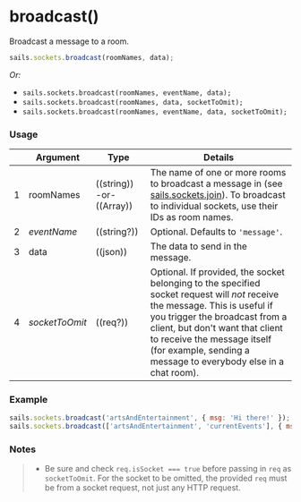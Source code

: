 # broadcast()

Broadcast a message to a room.

```javascript
sails.sockets.broadcast(roomNames, data);
```

_Or:_
+ `sails.sockets.broadcast(roomNames, eventName, data);`
+ `sails.sockets.broadcast(roomNames, data, socketToOmit);`
+ `sails.sockets.broadcast(roomNames, eventName, data, socketToOmit);`


### Usage

|   |          Argument           | Type                | Details
|---| --------------------------- | ------------------- | -----------
| 1 |        roomNames              | ((string)) -or- ((Array))          | The name of one or more rooms to broadcast a message in (see [sails.sockets.join](http://sailsjs.org/documentation/reference/websockets/sails.sockets/sails.sockets.join.html)).  To broadcast to individual sockets, use their IDs as room names.
| 2 |        _eventName_            | ((string?))          | Optional. Defaults to `'message'`.
| 3 |        data                   | ((json))          | The data to send in the message.
| 4 |        _socketToOmit_         | ((req?))          | Optional. If provided, the socket belonging to the specified socket request will *not* receive the message.  This is useful if you trigger the broadcast from a client, but don't want that client to receive the message itself (for example, sending a message to everybody else in a chat room).


### Example

```javascript
sails.sockets.broadcast('artsAndEntertainment', { msg: 'Hi there!' });
sails.sockets.broadcast(['artsAndEntertainment', 'currentEvents'], { msg: 'Hola!' });
```

### Notes
> + Be sure and check `req.isSocket === true` before passing in `req` as `socketToOmit`. For the socket to be omitted, the provided `req` must be from a socket request, not just any HTTP request.


<docmeta name="displayName" value="broadcast()">
